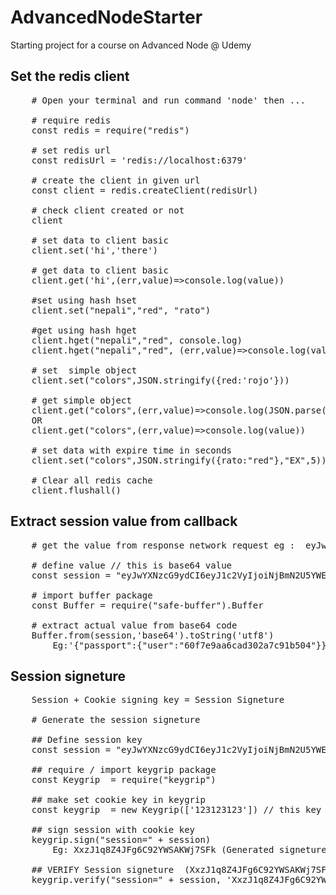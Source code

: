 # AdvancedNodeStarter
Starting project for a course on Advanced Node @ Udemy

## Set the redis client 
<pre>
    # Open your terminal and run command 'node' then ...

    # require redis 
    const redis = require("redis")

    # set redis url 
    const redisUrl = 'redis://localhost:6379'

    # create the client in given url 
    const client = redis.createClient(redisUrl)

    # check client created or not
    client

    # set data to client basic 
    client.set('hi','there')

    # get data to client basic
    client.get('hi',(err,value)=>console.log(value))

    #set using hash hset
    client.set("nepali","red", "rato")

    #get using hash hget
    client.hget("nepali","red", console.log)
    client.hget("nepali","red", (err,value)=>console.log(value)) // using callback 

    # set  simple object 
    client.set("colors",JSON.stringify({red:'rojo'}))

    # get simple object
    client.get("colors",(err,value)=>console.log(JSON.parse(value)))
    OR 
    client.get("colors",(err,value)=>console.log(value))

    # set data with expire time in seconds
    client.set("colors",JSON.stringify({rato:"red"},"EX",5))

    # Clear all redis cache 
    client.flushall()
</pre>

## Extract session value from callback
<pre>
    # get the value from response network request eg :  eyJwYXNzcG9ydCI6eyJ1c2VyIjoiNjBmN2U5YWE2Y2FkMzAyYTdjOTFiNTA0In19

    # define value // this is base64 value 
    const session = "eyJwYXNzcG9ydCI6eyJ1c2VyIjoiNjBmN2U5YWE2Y2FkMzAyYTdjOTFiNTA0In19"

    # import buffer package 
    const Buffer = require("safe-buffer").Buffer

    # extract actual value from base64 code 
    Buffer.from(session,'base64').toString('utf8')
        Eg:'{"passport":{"user":"60f7e9aa6cad302a7c91b504"}}'
</pre>

## Session signeture 
<pre>
    Session + Cookie signing key = Session Signeture 

    # Generate the session signeture 

    ## Define session key
    const session = "eyJwYXNzcG9ydCI6eyJ1c2VyIjoiNjBmN2U5YWE2Y2FkMzAyYTdjOTFiNTA0In19"

    ## require / import keygrip package 
    const Keygrip  = require("keygrip")

    ## make set cookie key in keygrip
    const keygrip  = new Keygrip(['123123123']) // this key is developer cookie key 

    ## sign session with cookie key 
    keygrip.sign("session=" + session)
        Eg: XxzJ1q8Z4JFg6C92YWSAKWj7SFk (Generated signeture)

    ## VERIFY Session signeture  (XxzJ1q8Z4JFg6C92YWSAKWj7SFk is a generated signeture above)
    keygrip.verify("session=" + session, 'XxzJ1q8Z4JFg6C92YWSAKWj7SFk') // @ returns true: correct or false:tempered
</pre>